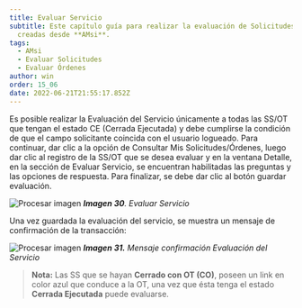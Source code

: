 ```yaml
---
title: Evaluar Servicio
subtitle: Este capítulo guía para realizar la evaluación de Solicitudes/Órdenes
  creadas desde **AMsi**.
tags:
  - AMsi
  - Evaluar Solicitudes
  - Evaluar Órdenes
author: win
order: 15_06
date: 2022-06-21T21:55:17.852Z
---
```

Es posible realizar la Evaluación del Servicio únicamente a todas las SS/OT que tengan el estado CE (Cerrada Ejecutada) y debe cumplirse la condición de que el campo solicitante coincida con el usuario logueado. Para continuar, dar clic a la opción de Consultar Mis Solicitudes/Órdenes, luego dar clic al registro de la SS/OT que se desea evaluar y en la ventana Detalle, en la sección de Evaluar Servicio, se encuentran habilitadas las preguntas y las opciones de respuesta. Para finalizar, se debe dar clic al botón  <a class="btn blue">guardar evaluación</a>.

![Procesar imagen](../../assets/images/cap12/chp12_img18.png)
_**Imagen 30**. Evaluar Servicio_

Una vez guardada la evaluación del servicio, se muestra un mensaje de confirmación de la transacción:

![Procesar imagen](../../assets/images/cap12/chp12_img19.png)
_**Imagen 31.** Mensaje confirmación Evaluación del Servicio_

>**Nota:** Las SS que se hayan **Cerrado con OT (CO)**, poseen un link en color azul que conduce a la OT, una vez que ésta tenga el estado **Cerrada Ejecutada** puede evaluarse. 
